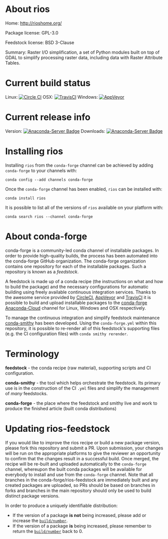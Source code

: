 About rios
==========

Home: http://rioshome.org/

Package license: GPL-3.0

Feedstock license: BSD 3-Clause

Summary: Raster I/O simplification, a set of Python modules built on top of GDAL to simplify processing raster data, including data with Raster Attribute Tables.



Current build status
====================

Linux: [![Circle CI](https://circleci.com/gh/conda-forge/rios-feedstock.svg?style=shield)](https://circleci.com/gh/conda-forge/rios-feedstock)
OSX: [![TravisCI](https://travis-ci.org/conda-forge/rios-feedstock.svg?branch=master)](https://travis-ci.org/conda-forge/rios-feedstock)
Windows: [![AppVeyor](https://ci.appveyor.com/api/projects/status/github/conda-forge/rios-feedstock?svg=True)](https://ci.appveyor.com/project/conda-forge/rios-feedstock/branch/master)

Current release info
====================
Version: [![Anaconda-Server Badge](https://anaconda.org/conda-forge/rios/badges/version.svg)](https://anaconda.org/conda-forge/rios)
Downloads: [![Anaconda-Server Badge](https://anaconda.org/conda-forge/rios/badges/downloads.svg)](https://anaconda.org/conda-forge/rios)

Installing rios
===============

Installing `rios` from the `conda-forge` channel can be achieved by adding `conda-forge` to your channels with:

```
conda config --add channels conda-forge
```

Once the `conda-forge` channel has been enabled, `rios` can be installed with:

```
conda install rios
```

It is possible to list all of the versions of `rios` available on your platform with:

```
conda search rios --channel conda-forge
```


About conda-forge
=================

conda-forge is a community-led conda channel of installable packages.
In order to provide high-quality builds, the process has been automated into the
conda-forge GitHub organization. The conda-forge organization contains one repository
for each of the installable packages. Such a repository is known as a *feedstock*.

A feedstock is made up of a conda recipe (the instructions on what and how to build
the package) and the necessary configurations for automatic building using freely
available continuous integration services. Thanks to the awesome service provided by
[CircleCI](https://circleci.com/), [AppVeyor](http://www.appveyor.com/)
and [TravisCI](https://travis-ci.org/) it is possible to build and upload installable
packages to the [conda-forge](https://anaconda.org/conda-forge)
[Anaconda-Cloud](http://docs.anaconda.org/) channel for Linux, Windows and OSX respectively.

To manage the continuous integration and simplify feedstock maintenance
[conda-smithy](http://github.com/conda-forge/conda-smithy) has been developed.
Using the ``conda-forge.yml`` within this repository, it is possible to re-render all of
this feedstock's supporting files (e.g. the CI configuration files) with ``conda smithy rerender``.


Terminology
===========

**feedstock** - the conda recipe (raw material), supporting scripts and CI configuration.

**conda-smithy** - the tool which helps orchestrate the feedstock.
                   Its primary use is in the construction of the CI ``.yml`` files
                   and simplify the management of *many* feedstocks.

**conda-forge** - the place where the feedstock and smithy live and work to
                  produce the finished article (built conda distributions)


Updating rios-feedstock
=======================

If you would like to improve the rios recipe or build a new
package version, please fork this repository and submit a PR. Upon submission,
your changes will be run on the appropriate platforms to give the reviewer an
opportunity to confirm that the changes result in a successful build. Once
merged, the recipe will be re-built and uploaded automatically to the
`conda-forge` channel, whereupon the built conda packages will be available for
everybody to install and use from the `conda-forge` channel.
Note that all branches in the conda-forge/rios-feedstock are
immediately built and any created packages are uploaded, so PRs should be based
on branches in forks and branches in the main repository should only be used to
build distinct package versions.

In order to produce a uniquely identifiable distribution:
 * If the version of a package **is not** being increased, please add or increase
   the [``build/number``](http://conda.pydata.org/docs/building/meta-yaml.html#build-number-and-string).
 * If the version of a package **is** being increased, please remember to return
   the [``build/number``](http://conda.pydata.org/docs/building/meta-yaml.html#build-number-and-string)
   back to 0.
